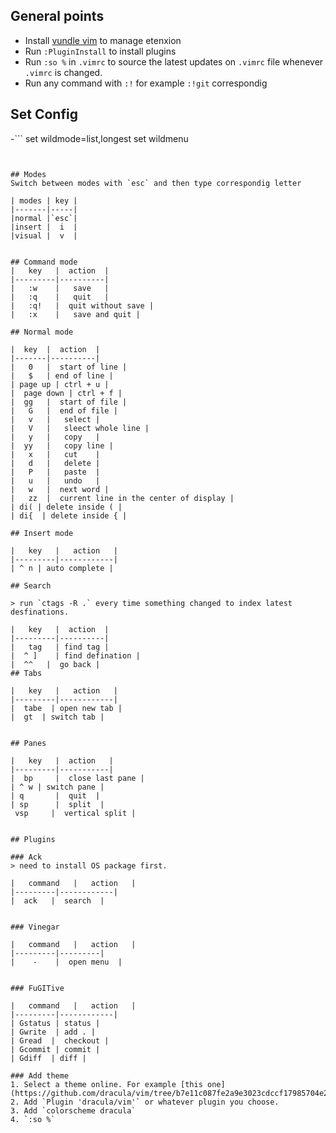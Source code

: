 ## General points
* Install [vundle vim](https://github.com/VundleVim/Vundle.vim) to manage etenxion  
* Run `:PluginInstall` to install plugins 
* Run `:so %` in `.vimrc` to source the latest updates on `.vimrc` file whenever `.vimrc` is changed. 
* Run any command with `:!` for example `:!git` correspondig
## Set Config
 -```
   set wildmode=list,longest
   set wildmenu
 ```

  
## Modes  
Switch between modes with `esc` and then type correspondig letter  
  
| modes | key |
|-------|-----|
|normal |`esc`|
|insert |  i  |
|visual |  v  |
  

## Command mode  
|   key   |  action  |
|---------|----------|
|   :w    |   save   |
|   :q    |   quit   |
|   :q!   |  quit without save |
|   :x    |   save and quit |

## Normal mode  
  
|  key  |  action  |
|-------|----------|
|   0   |  start of line |
|   $   | end of line |
| page up | ctrl + u |
|  page down | ctrl + f |         
|  gg   |  start of file |
|   G   |  end of file |
|   v   |   select |
|   V   |   sleect whole line |
|   y   |   copy   |
|  yy   |   copy line |
|   x   |   cut    |
|   d   |   delete |
|   P   |   paste  |
|   u   |   undo   |
|   w   |  next word |
|   zz  |  current line in the center of display |
| di( | delete inside ( |
| di{  | delete inside { |

## Insert mode

|   key   |   action   |
|---------|------------|
| ^ n | auto complete |

## Search

> run `ctags -R .` every time something changed to index latest desfinations. 

|   key   |  action  |
|---------|----------|
|   tag   | find tag |
|  ^ ]    | find defination |
|  ^^   |  go back |
## Tabs

|   key   |   action   |
|---------|------------|
|  tabe  | open new tab |
|  gt  | switch tab |


## Panes
  
|   key   |  action   |
|---------|-----------|
|  bp     |  close last pane |
| ^ w | switch pane |
| q       |  quit  |
| sp      |  split  |
  vsp     |  vertical split |


## Plugins

### Ack
> need to install OS package first.   
  
|   command   |   action   |
|---------|------------|
|  ack   |  search  |


### Vinegar

|   command   |   action   |
|---------|---------|
|    -    |  open menu  |


### FuGITive

|   command   |   action   |
|---------|------------|
| Gstatus | status |
| Gwrite  | add . |
| Gread  |  checkout |
| Gcommit | commit |
| Gdiff  | diff |

### Add theme
1. Select a theme online. For example [this one](https://github.com/dracula/vim/tree/b7e11c087fe2a9e3023cdccf17985704e27b125d)
2. Add `Plugin 'dracula/vim'` or whatever plugin you choose.
3. Add `colorscheme dracula`
4. `:so %`


